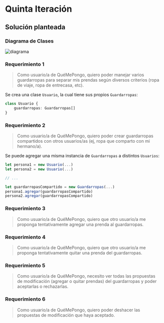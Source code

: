 # Quinta Iteración

## Solución planteada

### Diagrama de Clases

![diagrama](http://www.plantuml.com/plantuml/proxy?cache=no&src=https://raw.githubusercontent.com/RaniAgus/dds-jv-2022-que-me-pongo/main/docs/diagramas/iteracion-5.puml)

### Requerimiento 1
> Como usuario/a de QuéMePongo, quiero poder manejar varios guardarropas para
separar mis prendas según diversos criterios (ropa de viaje, ropa de
entrecasa, etc).

Se crea una clase `Usuario`, la cual tiene sus propios `Guardarropas`:
```ts
class Usuario {
    guardarropas: Guardarropas[]
}
```

### Requerimiento 2
> Como usuario/a de QuéMePongo, quiero poder crear guardarropas compartidos con
otros usuarios/as (ej, ropa que comparto con mi hermano/a).

Se puede agregar una misma instancia de `Guardarropas` a distintos `Usuarios`:

```ts
let persona1 = new Usuario(...)
let persona2 = new Usuario(...)

// ...

let guardarropasCompartido = new Guardarropas(...)
persona1.agregar(guardarropasCompartido)
persona2.agregar(guardarropasCompartido)
```

### Requerimiento 3
> Como usuario/a de QuéMePongo, quiero que otro usuario/a me proponga
tentativamente agregar una prenda al guardarropas.



### Requerimiento 4
> Como usuario/a de QuéMePongo, quiero que otro usuario/a me proponga
tentativamente quitar una prenda del guardarropas.



### Requerimiento 5
> Como usuario/a de QuéMePongo, necesito ver todas las propuestas de
modificación (agregar o quitar prendas) del guardarropas y poder aceptarlas o
rechazarlas.



### Requerimiento 6
> Como usuario/a de QuéMePongo, quiero poder deshacer las propuestas de
modificación que haya aceptado.



<!--
## Cambios post Puesta en Común

### Diagrama de Clases

![diagrama](http://www.plantuml.com/plantuml/proxy?cache=no&src=https://raw.githubusercontent.com/RaniAgus/dds-jv-2022-que-me-pongo/main/docs/diagramas/iteracion-N-cambios.puml)

### Requerimiento 1

### Requerimiento 2

...

### Requerimiento N
-->
